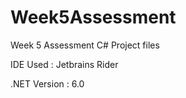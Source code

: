# Week5Assessment

Week 5 Assessment C# Project files

IDE Used : Jetbrains Rider

.NET Version : 6.0
